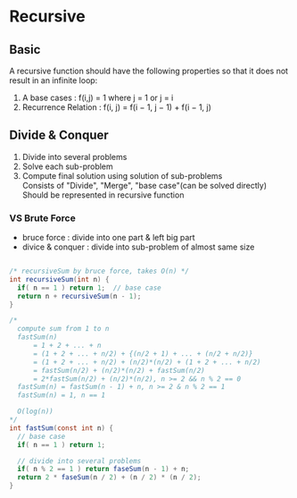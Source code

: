 # Recursive

## Basic

A recursive function should have the following properties so that it does not result in an infinite loop:

1. A base cases : f(i,j) = 1   where j = 1 or j = i
2. Recurrence Relation : f(i, j) = f(i − 1, j − 1) + f(i − 1, j)

## Divide & Conquer

1. Divide into several problems
2. Solve each sub-problem
3. Compute final solution using solution of sub-problems\
   Consists of "Divide", "Merge", "base case"(can be solved directly)\
   Should be represented in recursive function

### VS Brute Force

- bruce force : divide into one part & left big part
- divice & conquer : divide into sub-problem of almost same size


```java

/* recursiveSum by bruce force, takes O(n) */
int recursiveSum(int n) {
  if( n == 1 ) return 1;  // base case
  return n + recursiveSum(n - 1);
}

/*
  compute sum from 1 to n
  fastSum(n)
      = 1 + 2 + ... + n
      = (1 + 2 + ... + n/2) + {(n/2 + 1) + ... + (n/2 + n/2)}
      = (1 + 2 + ... + n/2) + (n/2)*(n/2) + (1 + 2 + ... + n/2)
      = fastSum(n/2) + (n/2)*(n/2) + fastSum(n/2)
      = 2*fastSum(n/2) + (n/2)*(n/2), n >= 2 && n % 2 == 0
  fastSum(n) = fastSum(n - 1) + n, n >= 2 & n % 2 == 1
  fastSum(n) = 1, n == 1

  O(log(n))
*/
int fastSum(const int n) {
  // base case
  if( n == 1 ) return 1;

  // divide into several problems
  if( n % 2 == 1 ) return faseSum(n - 1) + n;
  return 2 * faseSum(n / 2) + (n / 2) * (n / 2);
}
```



